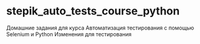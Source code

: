 # stepik_auto_tests_course_python
Домашние задания для курса Автоматизация тестирования с помощью Selenium и Python
Изменения для тестирования

